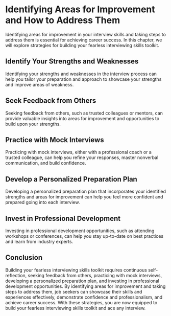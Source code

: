 Identifying Areas for Improvement and How to Address Them
=========================================================================================================================

Identifying areas for improvement in your interview skills and taking steps to address them is essential for achieving career success. In this chapter, we will explore strategies for building your fearless interviewing skills toolkit.

Identify Your Strengths and Weaknesses
--------------------------------------

Identifying your strengths and weaknesses in the interview process can help you tailor your preparation and approach to showcase your strengths and improve areas of weakness.

Seek Feedback from Others
-------------------------

Seeking feedback from others, such as trusted colleagues or mentors, can provide valuable insights into areas for improvement and opportunities to build upon your strengths.

Practice with Mock Interviews
-----------------------------

Practicing with mock interviews, either with a professional coach or a trusted colleague, can help you refine your responses, master nonverbal communication, and build confidence.

Develop a Personalized Preparation Plan
---------------------------------------

Developing a personalized preparation plan that incorporates your identified strengths and areas for improvement can help you feel more confident and prepared going into each interview.

Invest in Professional Development
----------------------------------

Investing in professional development opportunities, such as attending workshops or conferences, can help you stay up-to-date on best practices and learn from industry experts.

Conclusion
----------

Building your fearless interviewing skills toolkit requires continuous self-reflection, seeking feedback from others, practicing with mock interviews, developing a personalized preparation plan, and investing in professional development opportunities. By identifying areas for improvement and taking steps to address them, job seekers can showcase their skills and experiences effectively, demonstrate confidence and professionalism, and achieve career success. With these strategies, you are now equipped to build your fearless interviewing skills toolkit and ace any interview.
